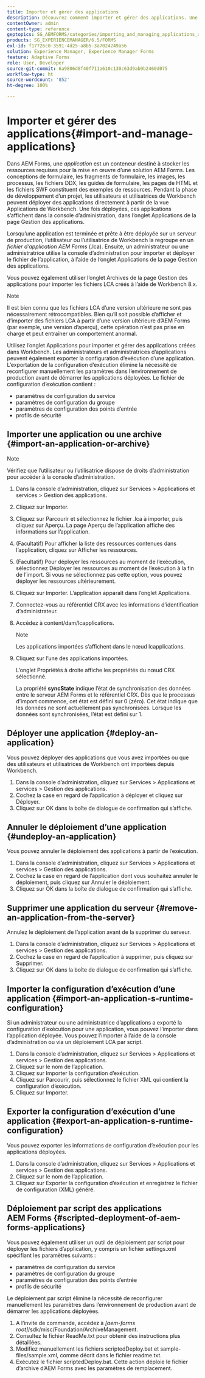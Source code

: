```yaml
---
title: Importer et gérer des applications
description: Découvrez comment importer et gérer des applications. Une application est un conteneur destiné à stocker les ressources requises pour la mise en œuvre d’une solution AEM Forms.
contentOwner: admin
content-type: reference
geptopics: SG_AEMFORMS/categories/importing_and_managing_applications_and_archives
products: SG_EXPERIENCEMANAGER/6.5/FORMS
exl-id: f17726c0-3591-4d25-a8b5-3a7024249a56
solution: Experience Manager, Experience Manager Forms
feature: Adaptive Forms
role: User, Developer
source-git-commit: 6a9806d8f40f711a610c130c63d9ab9b2460d075
workflow-type: ht
source-wordcount: '852'
ht-degree: 100%

---
```


# Importer et gérer des applications{#import-and-manage-applications}

Dans AEM Forms, une *application* est un conteneur destiné à stocker les ressources requises pour la mise en œuvre d’une solution AEM Forms. Les conceptions de formulaire, les fragments de formulaire, les images, les processus, les fichiers DDX, les guides de formulaire, les pages de HTML et les fichiers SWF constituent des exemples de ressources. Pendant la phase de développement d’un projet, les utilisateurs et utilisatrices de Workbench peuvent déployer des applications directement à partir de la vue Applications de Workbench. Une fois déployées, ces applications s’affichent dans la console d’administration, dans l’onglet Applications de la page Gestion des applications.

Lorsqu’une application est terminée et prête à être déployée sur un serveur de production, l’utilisateur ou l’utilisatrice de Workbench la regroupe en un *fichier d’application AEM Forms* (.lca). Ensuite, un administrateur ou une administratrice utilise la console d’administration pour importer et déployer le fichier de l’application, à l’aide de l’onglet Applications de la page Gestion des applications.

Vous pouvez également utiliser l’onglet Archives de la page Gestion des applications pour importer les fichiers LCA créés à l’aide de Workbench 8.x.

>[!NOTE]
>
>Il est bien connu que les fichiers LCA d’une version ultérieure ne sont pas nécessairement rétrocompatibles. Bien qu’il soit possible d’afficher et d’importer des fichiers LCA à partir d’une version ultérieure d’AEM Forms (par exemple, une version d’aperçu), cette opération n’est pas prise en charge et peut entraîner un comportement anormal.

Utilisez l’onglet Applications pour importer et gérer des applications créées dans Workbench. Les administrateurs et administratrices d’applications peuvent également exporter la configuration d’exécution d’une application. L’exportation de la configuration d’exécution élimine la nécessité de reconfigurer manuellement les paramètres dans l’environnement de production avant de démarrer les applications déployées. Le fichier de configuration d’exécution contient :

* paramètres de configuration du service
* paramètres de configuration du groupe
* paramètres de configuration des points d’entrée
* profils de sécurité

## Importer une application ou une archive {#import-an-application-or-archive}

>[!NOTE]
> 
> Vérifiez que l’utilisateur ou l’utilisatrice dispose de droits d’administration pour accéder à la console d’administration.

1. Dans la console d’administration, cliquez sur Services > Applications et services > Gestion des applications.
1. Cliquez sur Importer.
1. Cliquez sur Parcourir et sélectionnez le fichier .lca à importer, puis cliquez sur Aperçu. La page Aperçu de l’application affiche des informations sur l’application.
1. (Facultatif) Pour afficher la liste des ressources contenues dans l’application, cliquez sur Afficher les ressources.
1. (Facultatif) Pour déployer les ressources au moment de l’exécution, sélectionnez Déployer les ressources au moment de l’exécution à la fin de l’import. Si vous ne sélectionnez pas cette option, vous pouvez déployer les ressources ultérieurement.
1. Cliquez sur Importer. L’application apparaît dans l’onglet Applications.
1. Connectez-vous au référentiel CRX avec les informations d’identification d’administrateur.
1. Accédez à content/dam/lcapplications.

   >[!NOTE]
   >
   >Les applications importées s’affichent dans le nœud lcapplications.

1. Cliquez sur l’une des applications importées.

   L’onglet Propriétés à droite affiche les propriétés du nœud CRX sélectionné.

   La propriété **syncState** indique l’état de synchronisation des données entre le serveur AEM Forms et le référentiel CRX. Dès que le processus d’import commence, cet état est défini sur 0 (zéro). Cet état indique que les données ne sont actuellement pas synchronisées. Lorsque les données sont synchronisées, l’état est défini sur 1.

## Déployer une application {#deploy-an-application}

Vous pouvez déployer des applications que vous avez importées ou que des utilisateurs et utilisatrices de Workbench ont importées depuis Workbench.

1. Dans la console d’administration, cliquez sur Services > Applications et services > Gestion des applications.
1. Cochez la case en regard de l’application à déployer et cliquez sur Déployer.
1. Cliquez sur OK dans la boîte de dialogue de confirmation qui s’affiche.

## Annuler le déploiement d’une application {#undeploy-an-application}

Vous pouvez annuler le déploiement des applications à partir de l’exécution.

1. Dans la console d’administration, cliquez sur Services > Applications et services > Gestion des applications.
1. Cochez la case en regard de l’application dont vous souhaitez annuler le déploiement, puis cliquez sur Annuler le déploiement.
1. Cliquez sur OK dans la boîte de dialogue de confirmation qui s’affiche.

## Supprimer une application du serveur {#remove-an-application-from-the-server}

Annulez le déploiement de l’application avant de la supprimer du serveur.

1. Dans la console d’administration, cliquez sur Services > Applications et services > Gestion des applications.
1. Cochez la case en regard de l’application à supprimer, puis cliquez sur Supprimer.
1. Cliquez sur OK dans la boîte de dialogue de confirmation qui s’affiche.

## Importer la configuration d’exécution d’une application {#import-an-application-s-runtime-configuration}

Si un administrateur ou une administratrice d’applications a exporté la configuration d’exécution pour une application, vous pouvez l’importer dans l’application déployée. Vous pouvez l’importer à l’aide de la console d’administration ou via un déploiement LCA par script.

1. Dans la console d’administration, cliquez sur Services > Applications et services > Gestion des applications.
1. Cliquez sur le nom de l’application.
1. Cliquez sur Importer la configuration d’exécution.
1. Cliquez sur Parcourir, puis sélectionnez le fichier XML qui contient la configuration d’exécution.
1. Cliquez sur Importer.

## Exporter la configuration d’exécution d’une application {#export-an-application-s-runtime-configuration}

Vous pouvez exporter les informations de configuration d’exécution pour les applications déployées.

1. Dans la console d’administration, cliquez sur Services > Applications et services > Gestion des applications.
1. Cliquez sur le nom de l’application.
1. Cliquez sur Exporter la configuration d’exécution et enregistrez le fichier de configuration (XML) généré.

## Déploiement par script des applications AEM Forms {#scripted-deployment-of-aem-forms-applications}

Vous pouvez également utiliser un outil de déploiement par script pour déployer les fichiers d’application, y compris un fichier settings.xml spécifiant les paramètres suivants :

* paramètres de configuration du service
* paramètres de configuration du groupe
* paramètres de configuration des points d’entrée
* profils de sécurité

Le déploiement par script élimine la nécessité de reconfigurer manuellement les paramètres dans l’environnement de production avant de démarrer les applications déployées.

1. A l’invite de commande, accédez à *[aem-forms root]*/sdk/misc/Foundation/ArchiveManagement.
1. Consultez le fichier ReadMe.txt pour obtenir des instructions plus détaillées.
1. Modifiez manuellement les fichiers scriptedDeploy.bat et sample-files/sample.xml, comme décrit dans le fichier readme.txt.
1. Exécutez le fichier scriptedDeploy.bat. Cette action déploie le fichier d’archive d’AEM Forms avec les paramètres de remplacement.

